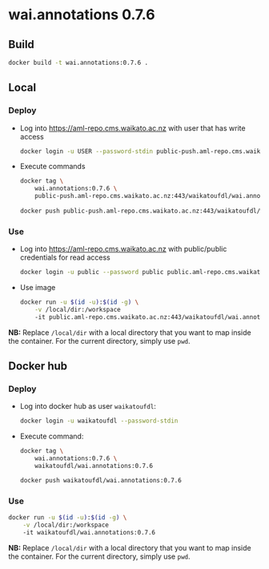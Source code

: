 # wai.annotations 0.7.6

## Build

```bash
docker build -t wai.annotations:0.7.6 .
```

## Local

### Deploy

* Log into https://aml-repo.cms.waikato.ac.nz with user that has write access

  ```bash
  docker login -u USER --password-stdin public-push.aml-repo.cms.waikato.ac.nz:443
  ```

* Execute commands

  ```bash
  docker tag \
      wai.annotations:0.7.6 \
      public-push.aml-repo.cms.waikato.ac.nz:443/waikatoufdl/wai.annotations:0.7.6
      
  docker push public-push.aml-repo.cms.waikato.ac.nz:443/waikatoufdl/wai.annotations:0.7.6
  ```

### Use

* Log into https://aml-repo.cms.waikato.ac.nz with public/public credentials for read access

  ```bash
  docker login -u public --password public public.aml-repo.cms.waikato.ac.nz:443
  ```

* Use image

  ```bash
  docker run -u $(id -u):$(id -g) \
      -v /local/dir:/workspace
      -it public.aml-repo.cms.waikato.ac.nz:443/waikatoufdl/wai.annotations:0.7.6
  ```

**NB:** Replace `/local/dir` with a local directory that you want to map inside the container. 
For the current directory, simply use `pwd`.


## Docker hub

### Deploy

* Log into docker hub as user `waikatoufdl`:

  ```bash
  docker login -u waikatoufdl --password-stdin
  ```

* Execute command:

  ```bash
  docker tag \
      wai.annotations:0.7.6 \
      waikatoufdl/wai.annotations:0.7.6
  
  docker push waikatoufdl/wai.annotations:0.7.6
  ```

### Use

```bash
docker run -u $(id -u):$(id -g) \
    -v /local/dir:/workspace
    -it waikatoufdl/wai.annotations:0.7.6
```

**NB:** Replace `/local/dir` with a local directory that you want to map inside the container. 
For the current directory, simply use `pwd`.
